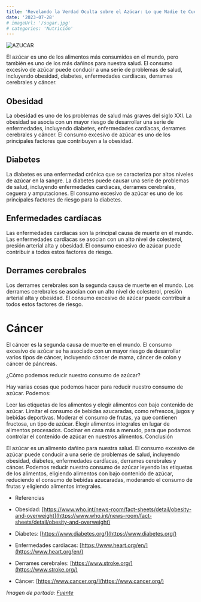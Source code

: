 ```yaml
---
title: 'Revelando la Verdad Oculta sobre el Azúcar: Lo que Nadie te Cuenta'
date: '2023-07-28'
# imageUrl: '/sugar.jpg'
# categories: 'Nutrición'
---
```


![AZUCAR](/sugar.jpg)

El azúcar es uno de los alimentos más consumidos en el mundo, pero también es uno de los más dañinos para nuestra salud. El consumo excesivo de azúcar puede conducir a una serie de problemas de salud, incluyendo obesidad, diabetes, enfermedades cardíacas, derrames cerebrales y cáncer.

## Obesidad

La obesidad es uno de los problemas de salud más graves del siglo XXI. La obesidad se asocia con un mayor riesgo de desarrollar una serie de enfermedades, incluyendo diabetes, enfermedades cardíacas, derrames cerebrales y cáncer. El consumo excesivo de azúcar es uno de los principales factores que contribuyen a la obesidad.

## Diabetes

La diabetes es una enfermedad crónica que se caracteriza por altos niveles de azúcar en la sangre. La diabetes puede causar una serie de problemas de salud, incluyendo enfermedades cardíacas, derrames cerebrales, ceguera y amputaciones. El consumo excesivo de azúcar es uno de los principales factores de riesgo para la diabetes.

## Enfermedades cardíacas

Las enfermedades cardíacas son la principal causa de muerte en el mundo. Las enfermedades cardíacas se asocian con un alto nivel de colesterol, presión arterial alta y obesidad. El consumo excesivo de azúcar puede contribuir a todos estos factores de riesgo.

## Derrames cerebrales

Los derrames cerebrales son la segunda causa de muerte en el mundo. Los derrames cerebrales se asocian con un alto nivel de colesterol, presión arterial alta y obesidad. El consumo excesivo de azúcar puede contribuir a todos estos factores de riesgo.

# Cáncer

El cáncer es la segunda causa de muerte en el mundo. El consumo excesivo de azúcar se ha asociado con un mayor riesgo de desarrollar varios tipos de cáncer, incluyendo cáncer de mama, cáncer de colon y cáncer de páncreas.

¿Cómo podemos reducir nuestro consumo de azúcar?

Hay varias cosas que podemos hacer para reducir nuestro consumo de azúcar. Podemos:

Leer las etiquetas de los alimentos y elegir alimentos con bajo contenido de azúcar.
Limitar el consumo de bebidas azucaradas, como refrescos, jugos y bebidas deportivas.
Moderar el consumo de frutas, ya que contienen fructosa, un tipo de azúcar.
Elegir alimentos integrales en lugar de alimentos procesados.
Cocinar en casa más a menudo, para que podamos controlar el contenido de azúcar en nuestros alimentos.
Conclusión

El azúcar es un alimento dañino para nuestra salud. El consumo excesivo de azúcar puede conducir a una serie de problemas de salud, incluyendo obesidad, diabetes, enfermedades cardíacas, derrames cerebrales y cáncer. Podemos reducir nuestro consumo de azúcar leyendo las etiquetas de los alimentos, eligiendo alimentos con bajo contenido de azúcar, reduciendo el consumo de bebidas azucaradas, moderando el consumo de frutas y eligiendo alimentos integrales.

- Referencias



- Obesidad: [https://www.who.int/news-room/fact-sheets/detail/obesity-and-overweight](https://www.who.int/news-room/fact-sheets/detail/obesity-and-overweight)
- Diabetes: [https://www.diabetes.org/](https://www.diabetes.org/)
- Enfermedades cardíacas: [https://www.heart.org/en/](https://www.heart.org/en/)
- Derrames cerebrales: [https://www.stroke.org/](https://www.stroke.org/)
- Cáncer: [https://www.cancer.org/](https://www.cancer.org/)

*Imagen de portada: [Fuente](https://albaclinicadental.com/es/wp-content/uploads/sucre-veri.jpg)*

